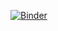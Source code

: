 [![Binder](https://mybinder.org/badge.svg)](https://mybinder.org/v2/gh/oreillymedia/binder-trees-forest/master)
